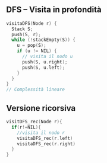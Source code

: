 ## DFS – Visita in profondità

```cpp
visitaDFS(Node r) {
  Stack S;
  push(S, r);
  while (!stackEmpty(S)) {
    u = pop(S);
    if (u != NIL) {
      // visita il nodo u
      push(S, u.right);
      push(S, u.left);
    }
  }
}
// Complessità lineare
```

## Versione ricorsiva
```cpp
visitDFS_rec(Node r){
  if(r!=NIL){
    //visita il nodo r
    visitaDFS_rec(r.left)
    visitaDFS_rec(r.right)
  }
}
```
